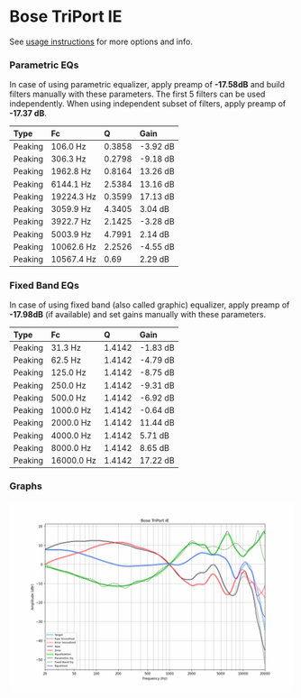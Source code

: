 # Bose TriPort IE
See [usage instructions](https://github.com/jaakkopasanen/AutoEq#usage) for more options and info.

### Parametric EQs
In case of using parametric equalizer, apply preamp of **-17.58dB** and build filters manually
with these parameters. The first 5 filters can be used independently.
When using independent subset of filters, apply preamp of **-17.37 dB**.

| Type    | Fc         |      Q | Gain     |
|:--------|:-----------|:-------|:---------|
| Peaking | 106.0 Hz   | 0.3858 | -3.92 dB |
| Peaking | 306.3 Hz   | 0.2798 | -9.18 dB |
| Peaking | 1962.8 Hz  | 0.8164 | 13.26 dB |
| Peaking | 6144.1 Hz  | 2.5384 | 13.16 dB |
| Peaking | 19224.3 Hz | 0.3599 | 17.13 dB |
| Peaking | 3059.9 Hz  | 4.3405 | 3.04 dB  |
| Peaking | 3922.7 Hz  | 2.1425 | -3.28 dB |
| Peaking | 5003.9 Hz  | 4.7991 | 2.14 dB  |
| Peaking | 10062.6 Hz | 2.2526 | -4.55 dB |
| Peaking | 10567.4 Hz | 0.69   | 2.29 dB  |

### Fixed Band EQs
In case of using fixed band (also called graphic) equalizer, apply preamp of **-17.98dB**
(if available) and set gains manually with these parameters.

| Type    | Fc         |      Q | Gain     |
|:--------|:-----------|:-------|:---------|
| Peaking | 31.3 Hz    | 1.4142 | -1.83 dB |
| Peaking | 62.5 Hz    | 1.4142 | -4.79 dB |
| Peaking | 125.0 Hz   | 1.4142 | -8.75 dB |
| Peaking | 250.0 Hz   | 1.4142 | -9.31 dB |
| Peaking | 500.0 Hz   | 1.4142 | -6.92 dB |
| Peaking | 1000.0 Hz  | 1.4142 | -0.64 dB |
| Peaking | 2000.0 Hz  | 1.4142 | 11.44 dB |
| Peaking | 4000.0 Hz  | 1.4142 | 5.71 dB  |
| Peaking | 8000.0 Hz  | 1.4142 | 8.65 dB  |
| Peaking | 16000.0 Hz | 1.4142 | 17.22 dB |

### Graphs
![](./Bose%20TriPort%20IE.png)